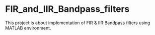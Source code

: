 # FIR_and_IIR_Bandpass_filters

This project is about implementation of FIR & IIR Bandpass filters using MATLAB environment.
